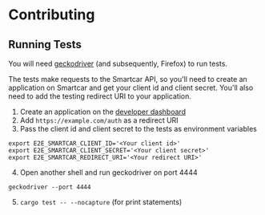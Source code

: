 # Contributing

## Running Tests

You will need [geckodriver](https://github.com/mozilla/geckodriver/releases) (and subsequently, Firefox) to run tests.

The tests make requests to the Smartcar API, so you'll need to create an application on Smartcar and get your client id and client secret. You'll also need to add the testing redirect URI to your application.

1. Create an application on the [developer dashboard](https://dashboard.smartcar.com)
2. Add `https://example.com/auth` as a redirect URI
3. Pass the client id and client secret to the tests as environment variables

```
export E2E_SMARTCAR_CLIENT_ID='<Your client id>'
export E2E_SMARTCAR_CLIENT_SECRET='<Your client secret>'
export E2E_SMARTCAR_REDIRECT_URI='<Your redirect URI>'
```

4. Open another shell and run geckodriver on port 4444

```
geckodriver --port 4444
```

5. `cargo test -- --nocapture` (for print statements)
